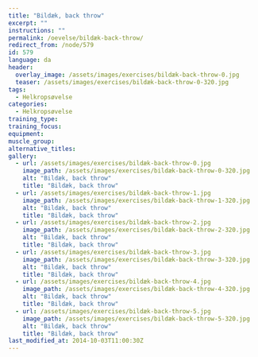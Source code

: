 ```yaml
---
title: "Bildæk, back throw"
excerpt: ""
instructions: ""
permalink: /oevelse/bildæk-back-throw/
redirect_from: /node/579
id: 579
language: da
header:
  overlay_image: /assets/images/exercises/bildæk-back-throw-0.jpg
  teaser: /assets/images/exercises/bildæk-back-throw-0-320.jpg
tags:
  - Helkropsøvelse
categories:
  - Helkropsøvelse
training_type: 
training_focus: 
equipment:
muscle_group:
alternative_titles:
gallery:
  - url: /assets/images/exercises/bildæk-back-throw-0.jpg
    image_path: /assets/images/exercises/bildæk-back-throw-0-320.jpg
    alt: "Bildæk, back throw"
    title: "Bildæk, back throw"
  - url: /assets/images/exercises/bildæk-back-throw-1.jpg
    image_path: /assets/images/exercises/bildæk-back-throw-1-320.jpg
    alt: "Bildæk, back throw"
    title: "Bildæk, back throw"
  - url: /assets/images/exercises/bildæk-back-throw-2.jpg
    image_path: /assets/images/exercises/bildæk-back-throw-2-320.jpg
    alt: "Bildæk, back throw"
    title: "Bildæk, back throw"
  - url: /assets/images/exercises/bildæk-back-throw-3.jpg
    image_path: /assets/images/exercises/bildæk-back-throw-3-320.jpg
    alt: "Bildæk, back throw"
    title: "Bildæk, back throw"
  - url: /assets/images/exercises/bildæk-back-throw-4.jpg
    image_path: /assets/images/exercises/bildæk-back-throw-4-320.jpg
    alt: "Bildæk, back throw"
    title: "Bildæk, back throw"
  - url: /assets/images/exercises/bildæk-back-throw-5.jpg
    image_path: /assets/images/exercises/bildæk-back-throw-5-320.jpg
    alt: "Bildæk, back throw"
    title: "Bildæk, back throw"
last_modified_at: 2014-10-03T11:00:30Z
---
```



